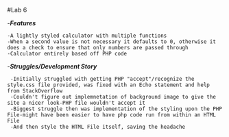 #Lab 6

-***Features***


    -A lightly styled calculator with multiple functions
    -When a second value is not necessary it defaults to 0, otherwise it does a check to ensure that only numbers are passed through
    -Calculator entirely based off PHP code


-***Struggles/Development Story***

     -Initially struggled with getting PHP "accept"/recognize the style.css file provided, was fixed with an Echo statement and help from StackOverflow
     -Couldn't figure out implemnetation of background image to give the site a nicer look-PHP file wouldn't accept it
     -Biggest struggle then was implementation of the styling upon the PHP File-might have been easier to have php code run from within an HTML File
     -And then style the HTML File itself, saving the headache
